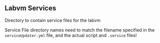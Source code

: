 ## Labvm Services
Directory to contain service files for the labvm

Service File directory names need to match the filename specified in the `serviceUpdater.yml` file, and the actual script and `.service` files!